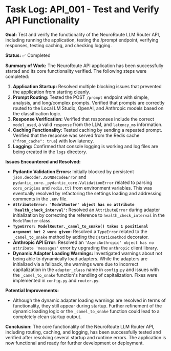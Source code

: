 # Task Log: API_001 - Test and Verify API Functionality

**Goal:** Test and verify the functionality of the NeuroRoute LLM Router API, including running the application, testing the /prompt endpoint, verifying responses, testing caching, and checking logging.

**Status:** ✅ Completed

**Summary of Work:**
The NeuroRoute API application has been successfully started and its core functionality verified. The following steps were completed:

1.  **Application Startup:** Resolved multiple blocking issues that prevented the application from starting cleanly.
2.  **Prompt Routing:** Tested the POST `/prompt` endpoint with simple, analysis, and long/complex prompts. Verified that prompts are correctly routed to the Local LM Studio, OpenAI, and Anthropic models based on the classification logic.
3.  **Response Verification:** Verified that responses include the correct `model_used`, a valid `response` from the LLM, and `latency_ms` information.
4.  **Caching Functionality:** Tested caching by sending a repeated prompt. Verified that the response was served from the Redis cache (`"from_cache": true`) with low latency.
5.  **Logging:** Confirmed that console logging is working and log files are being created in the `logs` directory.

**Issues Encountered and Resolved:**
-   **Pydantic Validation Errors:** Initially blocked by persistent `json.decoder.JSONDecodeError` and `pydantic_core._pydantic_core.ValidationError` related to parsing `cors_origins` and `redis.ttl` from environment variables. This was eventually resolved by refactoring the settings loading and addressing comments in the `.env` file.
-   **`AttributeError: 'ModelRouter' object has no attribute 'health_check_interval'`:** Resolved an `AttributeError` during adapter initialization by correcting the reference to `health_check_interval` in the `ModelRouter` class.
-   **`TypeError: ModelRouter._camel_to_snake() takes 1 positional argument but 2 were given`:** Resolved a `TypeError` related to the `_camel_to_snake` method by adding the `@staticmethod` decorator.
-   **Anthropic API Error:** Resolved an `'AsyncAnthropic' object has no attribute 'messages'` error by upgrading the `anthropic` client library.
-   **Dynamic Adapter Loading Warnings:** Investigated warnings about not being able to dynamically load adapters. While the adapters are initialized via a fallback, the warnings were due to incorrect capitalization in the `adapter_class` name in `config.py` and issues with the `_camel_to_snake` function's handling of capitalization. Fixes were implemented in `config.py` and `router.py`.

**Potential Improvements:**
-   Although the dynamic adapter loading warnings are resolved in terms of functionality, they still appear during startup. Further refinement of the dynamic loading logic or the `_camel_to_snake` function could lead to a completely clean startup output.

**Conclusion:** The core functionality of the NeuroRoute LLM Router API, including routing, caching, and logging, has been successfully tested and verified after resolving several startup and runtime errors. The application is now functional and ready for further development or deployment.